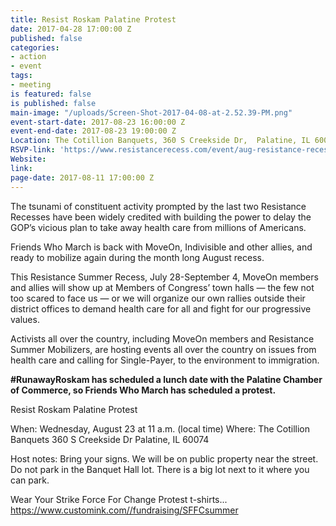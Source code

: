 ```yaml
---
title: Resist Roskam Palatine Protest
date: 2017-04-28 17:00:00 Z
published: false
categories:
- action
- event
tags:
- meeting
is featured: false
is published: false
main-image: "/uploads/Screen-Shot-2017-04-08-at-2.52.39-PM.png"
event-start-date: 2017-08-23 16:00:00 Z
event-end-date: 2017-08-23 19:00:00 Z
Location: The Cotillion Banquets, 360 S Creekside Dr,  Palatine, IL 60074
RSVP-link: 'https://www.resistancerecess.com/event/aug-resistance-recess-events/13509/signup/?akid=&zip=&source= '
Website: 
link: 
page-date: 2017-08-11 17:00:00 Z
---
```


The tsunami of constituent activity prompted by the last two Resistance Recesses have been widely credited with building the power to delay the GOP’s vicious plan to take away health care from millions of Americans.

Friends Who March is back with MoveOn, Indivisible and other allies, and ready to mobilize again during the month long August recess. 

This Resistance Summer Recess, July 28-September 4, MoveOn members and allies will show up at Members of Congress’ town halls — the few not too scared to face us — or we will organize our own rallies outside their district offices to demand health care for all and fight for our progressive values. 

Activists all over the country, including MoveOn members and Resistance Summer Mobilizers, are hosting events all over the country on issues from health care and calling for Single-Payer, to the environment to immigration. 

**#RunawayRoskam has scheduled a lunch date with the Palatine Chamber of Commerce, so Friends Who March has scheduled a protest.** 

Resist Roskam Palatine Protest 

When:  Wednesday, August 23 at 11 a.m. (local time)
Where: The Cotillion Banquets
  360 S Creekside Dr
  Palatine, IL 60074

Host notes:
Bring your signs. We will be on public property near the street. Do not park in the Banquet Hall lot. There is a big lot next to it where you can park.

Wear Your Strike Force For Change Protest t-shirts... https://www.customink.com//fundraising/SFFCsummer  